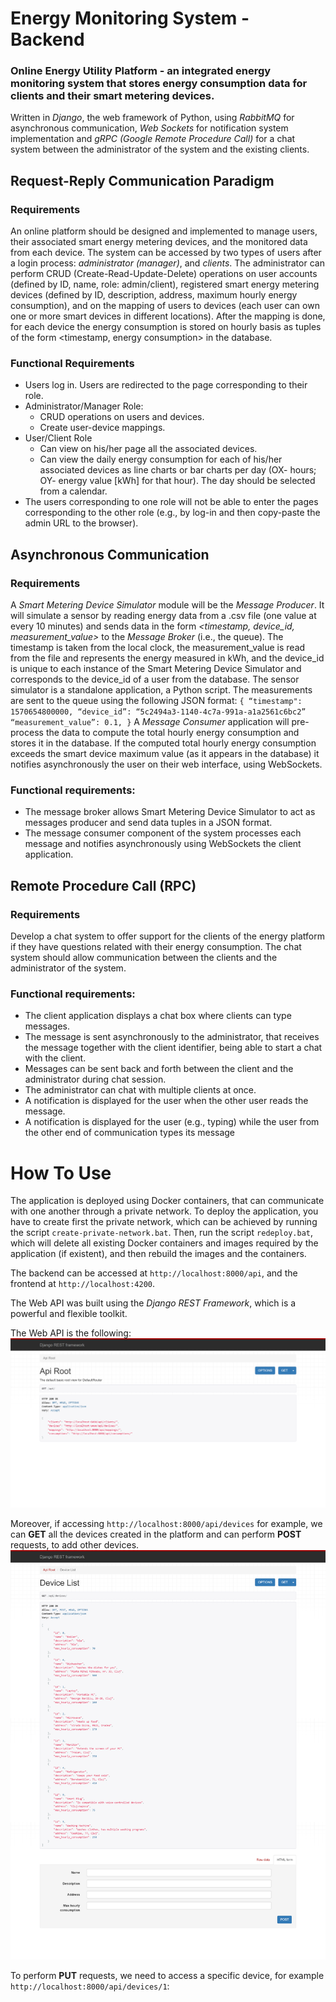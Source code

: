 # Energy Monitoring System - Backend

### Online Energy Utility Platform - an integrated energy monitoring system that stores energy consumption data for clients and their smart metering devices.

Written in *Django*, the web framework of Python, using *RabbitMQ* for asynchronous communication, *Web Sockets* for notification system implementation and *gRPC (Google Remote Procedure Call)* for a chat system between the administrator of the system and the existing clients.

## Request-Reply Communication Paradigm

### Requirements
An online platform should be designed and implemented to manage users, their associated smart energy metering devices, and the monitored data from each device. The system can be accessed by two types of users after a login process: *administrator (manager)*, and *clients*. The administrator can perform CRUD (Create-Read-Update-Delete) operations on user accounts (defined by ID, name, role: admin/client), registered smart energy metering devices (defined by ID, description, address, maximum hourly energy consumption), and on the mapping of users to devices (each user can own one or more smart devices in different locations). After the mapping is done, for each device the energy consumption is stored on hourly basis as tuples of the form <timestamp, energy consumption> in the database.

### Functional Requirements
- Users log in. Users are redirected to the page corresponding to their role.
- Administrator/Manager Role:
  - CRUD operations on users and devices.
  - Create user-device mappings.
- User/Client Role
  - Can view on his/her page all the associated devices.
  - Can view the daily energy consumption for each of his/her associated devices as line charts or bar charts per day (OX- hours; OY- energy value [kWh] for that hour). The day should be selected from a calendar.
- The users corresponding to one role will not be able to enter the pages corresponding to
the other role (e.g., by log-in and then copy-paste the admin URL to the browser).

## Asynchronous Communication

### Requirements
A *Smart Metering Device Simulator* module will be the *Message Producer*. It will simulate a sensor by reading energy data from a .csv file (one value at every 10 minutes) and sends data in the form _<timestamp, device_id, measurement_value>_ to the *Message Broker* (i.e., the queue). The timestamp is taken from the local clock, the measurement_value is read from the file and represents the energy measured in kWh, and the device_id is unique to each instance of the Smart Metering Device Simulator and corresponds to the device_id of a user from the database. The sensor simulator is a standalone application, a Python script. 
The measurements are sent to the queue using the following JSON format:
    ```{
    “timestamp": 1570654800000,
    “device_id”: “5c2494a3-1140-4c7a-991a-a1a2561c6bc2”
    “measurement_value”: 0.1,
    }```
A *Message Consumer* application will pre-process the data to compute the total hourly energy consumption and stores it in the database. If the computed total hourly energy consumption exceeds the smart device maximum value (as it appears in the database) it notifies asynchronously the user on their web interface, using WebSockets.

### Functional requirements:
- The message broker allows Smart Metering Device Simulator to act as messages producer and send data tuples in a JSON format.
-  The message consumer component of the system processes each message and notifies asynchronously using WebSockets the client application. 

## Remote Procedure Call (RPC)

### Requirements
Develop a chat system to offer support for the clients of the energy platform if they have questions related with their energy consumption. The chat system should allow communication between the clients and the administrator of the system.

### Functional requirements:
- The client application displays a chat box where clients can type messages.
- The message is sent asynchronously to the administrator, that receives the message together
with the client identifier, being able to start a chat with the client.
- Messages can be sent back and forth between the client and the administrator during chat
session.
- The administrator can chat with multiple clients at once.
- A notification is displayed for the user when the other user reads the message.
- A notification is displayed for the user (e.g., typing) while the user from the other end of
communication types its message


# How To Use

The application is deployed using Docker containers, that can communicate with one another through a private network. To deploy the application, you have to create first the private network, which can be achieved by running the script ```create-private-network.bat```. Then, run the script ```redeploy.bat```, which will delete all existing Docker containers and images required by the application (if existent), and then rebuild the images and the containers.

The backend can be accessed at ```http://localhost:8000/api```, and the frontend at ```http://localhost:4200```.

The Web API was built using the *Django REST Framework*, which is a powerful and flexible toolkit.

The Web API is the following:
![Alt text](https://github.com/denisafilip/EnergyMonitoringSystem_Backend/blob/main/screenshots/rest_api.png)

Moreover, if accessing ```http://localhost:8000/api/devices``` for example, we can **GET** all the devices created in the platform and can perform **POST** requests, to add other devices.
![Alt text](https://github.com/denisafilip/EnergyMonitoringSystem_Backend/blob/main/screenshots/rest_api_clients.png)

To perform **PUT** requests, we need to access a specific device, for example ```http://localhost:8000/api/devices/1```:
